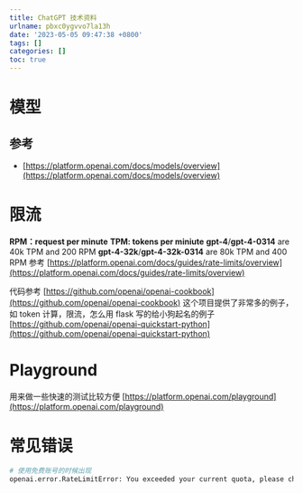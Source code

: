 ```yaml
---
title: ChatGPT 技术资料
urlname: pbxc0ygvvo7la13h
date: '2023-05-05 09:47:38 +0800'
tags: []
categories: []
toc: true
---
```


# 模型

## 参考

- [https://platform.openai.com/docs/models/overview](https://platform.openai.com/docs/models/overview)

# 限流

**RPM：request per minute**
**TPM: tokens per miniute**
**gpt-4**/**gpt-4-0314** are 40k TPM and 200 RPM
**gpt-4-32k**/**gpt-4-32k-0314** are 80k TPM and 400 RPM
参考 [https://platform.openai.com/docs/guides/rate-limits/overview](https://platform.openai.com/docs/guides/rate-limits/overview)

代码参考
[https://github.com/openai/openai-cookbook](https://github.com/openai/openai-cookbook) 这个项目提供了非常多的例子，如 token 计算，限流，怎么用 flask 写的给小狗起名的例子
[https://github.com/openai/openai-quickstart-python](https://github.com/openai/openai-quickstart-python)

# Playground

用来做一些快速的测试比较方便
[https://platform.openai.com/playground](https://platform.openai.com/playground)

# 常见错误

```bash
# 使用免费账号的时候出现
openai.error.RateLimitError: You exceeded your current quota, please check your plan and billing details.

```

#
